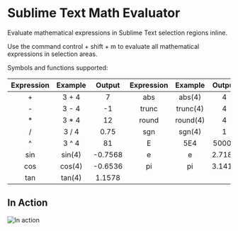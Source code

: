 Sublime Text Math Evaluator
===========

Evaluate mathematical expressions in Sublime Text selection regions inline.

Use the command control + shift + m to evaluate all mathematical expressions in selection areas.

Symbols and functions supported:

| Expression| Example       | Output    | Expression | Example       | Output    |
|:---------:|:-------------:|:---------:|:----------:|:-------------:|:---------:| 
|+          | 3 + 4         | 7         | abs        | abs(4)        | 4         |
|-          | 3 - 4         | -1        | trunc      | trunc(4)      | 4         |
|*          | 3 * 4         | 12        | round      | round(4)      | 4         |
|/          | 3 / 4         | 0.75      | sgn        | sgn(4)        | 1         |
|^          | 3 ^ 4         | 81        | E          | 5E4           | 50000     |
|sin        | sin(4)        | -0.7568   | e          | e             | 2.7182    |
|cos        | cos(4)        | -0.6536   | pi         | pi            | 3.1415    |
|tan        | tan(4)        | 1.1578    |            |               |           |
In Action
-----------
![In action](http://i.imgur.com/8cXEAHB.gif "Evaluator in Action")

